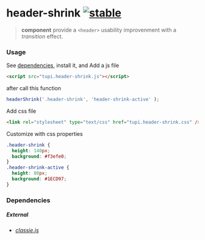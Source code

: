 # header-shrink [![stable](http://goo.gl/Becm1o)](#)
> **component** provide a ```<header>``` usability improvenment with a *transition* effect.

### Usage

See [dependencies](#dependencies), install it, and Add a js file
```html
<script src="tupi.header-shrink.js"></script>
```
after call this function
```javascript
headerShrink('.header-shrink', 'header-shrink-active' );
```

Add css file
```html
<link rel="stylesheet" type="text/css" href="tupi.header-shrink.css" />
```
Customize with css properties
```css
.header-shrink {
  height: 140px;
  background: #f3efe0;
}
.header-shrink-active {
  height: 80px;
  background: #1ECD97;
}
```

### Dependencies
##### External
- [*classie.js*](https://github.com/desandro/classie)
